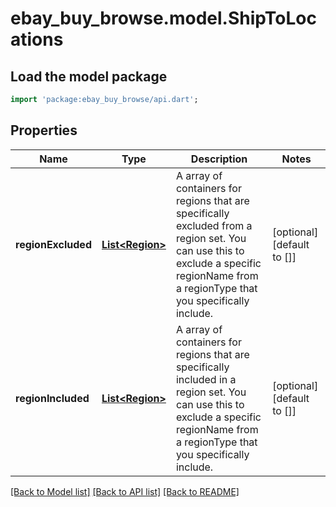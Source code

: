 # ebay_buy_browse.model.ShipToLocations

## Load the model package
```dart
import 'package:ebay_buy_browse/api.dart';
```

## Properties
Name | Type | Description | Notes
------------ | ------------- | ------------- | -------------
**regionExcluded** | [**List&lt;Region&gt;**](Region.md) | A array of containers for regions that are specifically excluded from a region set. You can use this to exclude a specific regionName from a regionType that you specifically include. | [optional] [default to []]
**regionIncluded** | [**List&lt;Region&gt;**](Region.md) | A array of containers for regions that are specifically included in a region set. You can use this to exclude a specific regionName from a regionType that you specifically include. | [optional] [default to []]

[[Back to Model list]](../README.md#documentation-for-models) [[Back to API list]](../README.md#documentation-for-api-endpoints) [[Back to README]](../README.md)


